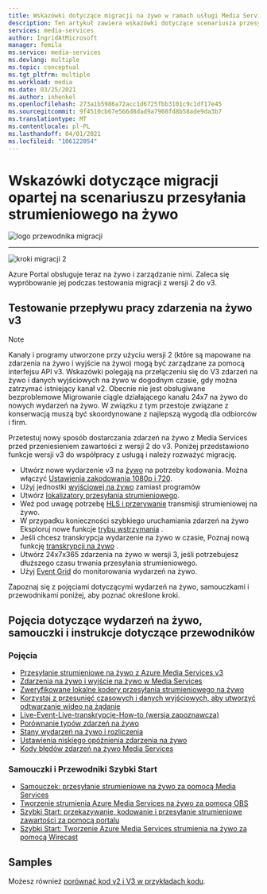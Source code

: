 ```yaml
---
title: Wskazówki dotyczące migracji na żywo w ramach usługi Media Services Streaming
description: Ten artykuł zawiera wskazówki dotyczące scenariusza przesyłania strumieniowego na żywo, które ułatwiają minimalną migrację z Azure Media Services V2 do wersji v3.
services: media-services
author: IngridAtMicrosoft
manager: femila
ms.service: media-services
ms.devlang: multiple
ms.topic: conceptual
ms.tgt_pltfrm: multiple
ms.workload: media
ms.date: 03/25/2021
ms.author: inhenkel
ms.openlocfilehash: 273a1b5986a72acc1d6725fbb3101c9c1df17e45
ms.sourcegitcommit: 9f4510cb67e566d8dad9a7908fd8b58ade9da3b7
ms.translationtype: MT
ms.contentlocale: pl-PL
ms.lasthandoff: 04/01/2021
ms.locfileid: "106122054"
---
```

# <a name="live-streaming-scenario-based-migration-guidance"></a>Wskazówki dotyczące migracji opartej na scenariuszu przesyłania strumieniowego na żywo

![logo przewodnika migracji](./media/migration-guide/azure-media-services-logo-migration-guide.svg)

<hr color="#5ea0ef" size="10">

![kroki migracji 2](./media/migration-guide/steps-4.svg)

Azure Portal obsługuje teraz na żywo i zarządzanie nimi.  Zaleca się wypróbowanie jej podczas testowania migracji z wersji 2 do v3.

## <a name="test-the-v3-live-event-workflow"></a>Testowanie przepływu pracy zdarzenia na żywo v3

> [!NOTE]
> Kanały i programy utworzone przy użyciu wersji 2 (które są mapowane na zdarzenia na żywo i wyjście na żywo) mogą być zarządzane za pomocą interfejsu API v3. Wskazówki polegają na przełączeniu się do V3 zdarzeń na żywo i danych wyjściowych na żywo w dogodnym czasie, gdy można zatrzymać istniejący kanał v2. Obecnie nie jest obsługiwane bezproblemowe Migrowanie ciągle działającego kanału 24x7 na żywo do nowych wydarzeń na żywo. W związku z tym przestoje związane z konserwacją muszą być skoordynowane z najlepszą wygodą dla odbiorców i firm.

Przetestuj nowy sposób dostarczania zdarzeń na żywo z Media Services przed przeniesieniem zawartości z wersji 2 do v3. Poniżej przedstawiono funkcje wersji v3 do współpracy z usługą i należy rozważyć migrację.

- Utwórz nowe wydarzenie v3 na [żywo](live-event-outputs-concept.md#live-events) na potrzeby kodowania. Można włączyć [Ustawienia zakodowania 1080p i 720](live-event-types-comparison-reference.md#system-presets).
- Użyj jednostki [wyjściowej na żywo](live-event-outputs-concept.md#live-outputs) zamiast programów
- Utwórz [lokalizatory przesyłania strumieniowego](streaming-locators-concept.md).
- Weź pod uwagę potrzebę [HLS i przerywanie](encode-dynamic-packaging-concept.md) transmisji strumieniowej na żywo.
- W przypadku konieczności szybkiego uruchamiania zdarzeń na żywo Eksploruj nowe funkcje [trybu wstrzymania](live-event-outputs-concept.md#standby-mode) .
- Jeśli chcesz transkrypcja wydarzenie na żywo w czasie, Poznaj nową funkcję [transkrypcji na żywo](live-event-live-transcription-how-to.md) .
- Utwórz 24x7x365 zdarzenia na żywo w wersji 3, jeśli potrzebujesz dłuższego czasu trwania przesyłania strumieniowego.
- Użyj [Event Grid](monitoring/monitor-events-portal-how-to.md) do monitorowania wydarzeń na żywo.

Zapoznaj się z pojęciami dotyczącymi wydarzeń na żywo, samouczkami i przewodnikami poniżej, aby poznać określone kroki.

## <a name="live-events-concepts-tutorials-and-how-to-guides"></a>Pojęcia dotyczące wydarzeń na żywo, samouczki i instrukcje dotyczące przewodników

### <a name="concepts"></a>Pojęcia

- [Przesyłanie strumieniowe na żywo z Azure Media Services v3](stream-live-streaming-concept.md)
- [Zdarzenia na żywo i wyjście na żywo w Media Services](live-event-outputs-concept.md)
- [Zweryfikowane lokalne kodery przesyłania strumieniowego na żywo](recommended-on-premises-live-encoders.md)
- [Korzystaj z przesunięć czasowych i danych wyjściowych, aby utworzyć odtwarzanie wideo na żądanie](live-event-cloud-dvr-time-how-to.md)
- [Live-Event-Live-transkrypcje-How-to (wersja zapoznawcza)](live-event-live-transcription-how-to.md)
- [Porównanie typów zdarzeń na żywo](live-event-types-comparison-reference.md)
- [Stany wydarzeń na żywo i rozliczenia](live-event-states-billing-concept.md)
- [Ustawienia niskiego opóźnienia zdarzenia na żywo](live-event-latency-reference.md)
- [Kody błędów zdarzeń na żywo Media Services](live-event-error-codes-reference.md)

### <a name="tutorials-and-quickstarts"></a>Samouczki i Przewodniki Szybki Start

- [Samouczek: przesyłanie strumieniowe na żywo za pomocą Media Services](stream-live-tutorial-with-api.md)
- [Tworzenie strumienia Azure Media Services na żywo za pomocą OBS](live-event-obs-quickstart.md)
- [Szybki Start: przekazywanie, kodowanie i przesyłanie strumieniowe zawartości za pomocą portalu](asset-create-asset-upload-portal-quickstart.md)
- [Szybki Start: Tworzenie Azure Media Services strumienia na żywo za pomocą Wirecast](live-event-wirecast-quickstart.md)

## <a name="samples"></a>Samples

Możesz również [porównać kod v2 i V3 w przykładach kodu](migrate-v-2-v-3-migration-samples.md).
